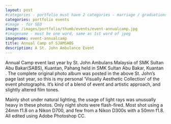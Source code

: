 ```yaml
---
layout: post
#categories - portfolio must have 2 categories - marriage / graduations / events
categories: portfolio events
#image - for SEO
image: /images/portfolio/thumb/events/event-annualcamp.jpg
#imagename - must be one word, same as 1st word of jpeg
imagename: event-annualcamp
title: Annual Camp of SJAMSABS
description: A St. John Ambulance Event
---
```

Annual Camp event last year by St. John Ambulans Malaysia of SMK Sultan Abu Bakar(SABS), Kuantan, Pahang held in SMK Sultan Abu Bakar, Kuantan . The complete original photo album was posted in the above St. John’s page last year, so this is my personal ‘Visually Aesthetic Collection’ of the event photographs. It’s kind of a blend of event and artistic approach, and slightly altered film tones.

Mainly shot under natural lighting, the usage of light rays was unusually heavy in these photos. Only night shots were flash-fired. Most shot using a 24mm f1.8 on a Nikon D700, and few from a Nikon D300s with a 50mm f1.8. All edited using Adobe Photoshop CC.
